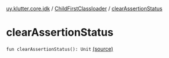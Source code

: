 [uy.klutter.core.jdk](../index.md) / [ChildFirstClassloader](index.md) / [clearAssertionStatus](.)


# clearAssertionStatus
`fun clearAssertionStatus(): Unit` [(source)](https://github.com/kohesive/klutter/blob/master/core-jdk6/src/main/kotlin/uy/klutter/core/jdk/ChildFirstClassloader.kt#L103)


